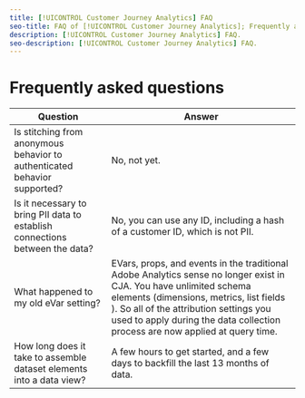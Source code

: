 ```yaml
---
title: [!UICONTROL Customer Journey Analytics] FAQ
seo-title: FAQ of [!UICONTROL Customer Journey Analytics]; Frequently asked questions for [!UICONTROL Customer Journey Analytics]
description: [!UICONTROL Customer Journey Analytics] FAQ.
seo-description: [!UICONTROL Customer Journey Analytics] FAQ.
---
```


# Frequently asked questions

|Question|Answer|
|---|---|
|Is stitching from anonymous behavior to authenticated behavior supported?|No, not yet.|
|Is it necessary to bring PII data to establish connections between the data?|No, you can use any ID, including a hash of a customer ID, which is not PII.|
|What happened to my old eVar setting?|EVars, props, and events in the traditional Adobe Analytics sense no longer exist in CJA. You have unlimited schema elements (dimensions, metrics, list fields ). So all of the attribution settings you used to apply during the data collection process are now applied at query time.|
|How long does it take to assemble dataset elements into a data view?| A few hours to get started, and a few days to backfill the last 13 months of data.|

